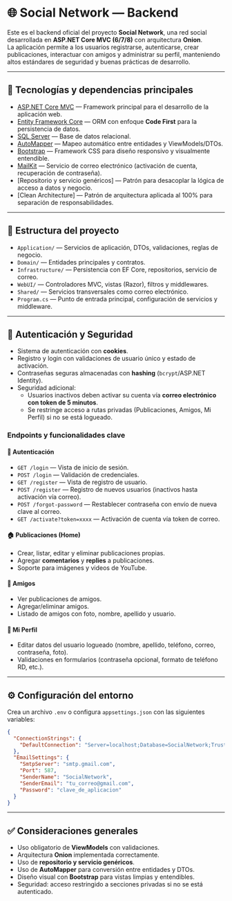 # 🌐 Social Network — Backend

Este es el backend oficial del proyecto **Social Network**, una red social desarrollada en **ASP.NET Core MVC (6/7/8)** con arquitectura **Onion**.  
La aplicación permite a los usuarios registrarse, autenticarse, crear publicaciones, interactuar con amigos y administrar su perfil, manteniendo altos estándares de seguridad y buenas prácticas de desarrollo.

---

## 🚀 Tecnologías y dependencias principales

- [ASP.NET Core MVC](https://learn.microsoft.com/aspnet/core) — Framework principal para el desarrollo de la aplicación web.
- [Entity Framework Core](https://learn.microsoft.com/ef/core) — ORM con enfoque **Code First** para la persistencia de datos.
- [SQL Server](https://www.microsoft.com/sql-server) — Base de datos relacional.
- [AutoMapper](https://automapper.org/) — Mapeo automático entre entidades y ViewModels/DTOs.
- [Bootstrap](https://getbootstrap.com/) — Framework CSS para diseño responsivo y visualmente entendible.
- [MailKit](https://github.com/jstedfast/MailKit) — Servicio de correo electrónico (activación de cuenta, recuperación de contraseña).
- [Repositorio y servicio genéricos] — Patrón para desacoplar la lógica de acceso a datos y negocio.
- [Clean Architecture] — Patrón de arquitectura aplicada al 100% para separación de responsabilidades.

---

## 📁 Estructura del proyecto

- `Application/` — Servicios de aplicación, DTOs, validaciones, reglas de negocio.
- `Domain/` — Entidades principales y contratos.
- `Infrastructure/` — Persistencia con EF Core, repositorios, servicio de correo.
- `WebUI/` — Controladores MVC, vistas (Razor), filtros y middlewares.
- `Shared/` — Servicios transversales como correo electrónico.
- `Program.cs` — Punto de entrada principal, configuración de servicios y middleware.

---

## 🔐 Autenticación y Seguridad

- Sistema de autenticación con **cookies**.  
- Registro y login con validaciones de usuario único y estado de activación.  
- Contraseñas seguras almacenadas con **hashing** (`bcrypt`/ASP.NET Identity).  
- Seguridad adicional:
  - Usuarios inactivos deben activar su cuenta vía **correo electrónico con token de 5 minutos**.
  - Se restringe acceso a rutas privadas (Publicaciones, Amigos, Mi Perfil) si no se está logueado.

### Endpoints y funcionalidades clave

#### 👤 Autenticación
- `GET /login` — Vista de inicio de sesión.
- `POST /login` — Validación de credenciales.
- `GET /register` — Vista de registro de usuario.
- `POST /register` — Registro de nuevos usuarios (inactivos hasta activación vía correo).
- `POST /forgot-password` — Restablecer contraseña con envío de nueva clave al correo.
- `GET /activate?token=xxxx` — Activación de cuenta vía token de correo.

#### 🏠 Publicaciones (Home)
- Crear, listar, editar y eliminar publicaciones propias.
- Agregar **comentarios** y **replies** a publicaciones.
- Soporte para imágenes y videos de YouTube.

#### 👥 Amigos
- Ver publicaciones de amigos.
- Agregar/eliminar amigos.
- Listado de amigos con foto, nombre, apellido y usuario.

#### 📝 Mi Perfil
- Editar datos del usuario logueado (nombre, apellido, teléfono, correo, contraseña, foto).
- Validaciones en formularios (contraseña opcional, formato de teléfono RD, etc.).

---

## ⚙️ Configuración del entorno

Crea un archivo `.env` o configura `appsettings.json` con las siguientes variables:

```json
{
  "ConnectionStrings": {
    "DefaultConnection": "Server=localhost;Database=SocialNetwork;Trusted_Connection=True;MultipleActiveResultSets=true"
  },
  "EmailSettings": {
    "SmtpServer": "smtp.gmail.com",
    "Port": 587,
    "SenderName": "SocialNetwork",
    "SenderEmail": "tu_correo@gmail.com",
    "Password": "clave_de_aplicacion"
  }
}
```

---

## ✅ Consideraciones generales

- Uso obligatorio de **ViewModels** con validaciones.
- Arquitectura **Onion** implementada correctamente.
- Uso de **repositorio y servicio genéricos**.
- Uso de **AutoMapper** para conversión entre entidades y DTOs.
- Diseño visual con **Bootstrap** para vistas limpias y entendibles.
- Seguridad: acceso restringido a secciones privadas si no se está autenticado.

